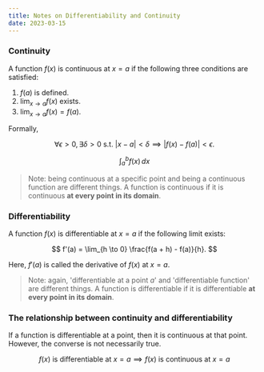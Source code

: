 ```yaml
---
title: Notes on Differentiability and Continuity
date: 2023-03-15
---
```


<!-- endexcerpt -->

### Continuity

A function $f(x)$ is continuous at $x = a$ if the following three conditions are satisfied:

1. $f(a)$ is defined.
2. $\lim_{x \to a} f(x)$ exists.
3. $\lim_{x \to a} f(x) = f(a)$.

Formally,

$$
\forall \epsilon > 0, \exists \delta > 0 \text{ s.t. } |x - a| < \delta \implies |f(x) - f(a)| < \epsilon.
$$

$$
\int_{a}^{b} f(x) \, dx
$$

> Note: being continuous at a specific point and being a continuous function are different things. A function is continuous if it is continuous **at every point in its domain**.

### Differentiability

A function $f(x)$ is differentiable at $x = a$ if the following limit exists:

$$
f'(a) = \lim_{h \to 0} \frac{f(a + h) - f(a)}{h}.
$$

Here, $f'(a)$ is called the derivative of $f(x)$ at $x = a$.

> Note: again, 'differentiable at a point $a$' and 'differentiable function' are different things. A function is differentiable if it is differentiable **at every point in its domain**.

### The relationship between continuity and differentiability

If a function is differentiable at a point, then it is continuous at that point. However, the converse is not necessarily true.

$$
f(x)\text{ is differentiable at } x = a \implies f(x)\text{ is continuous at } x = a
$$
